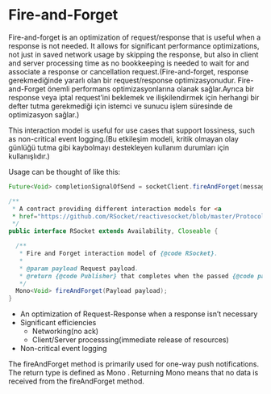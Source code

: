 # Fire-and-Forget

Fire-and-forget is an optimization of request/response that is useful when a response is not needed. It allows for significant performance optimizations, not just in saved network usage by skipping the response, but also in client and server processing time as no bookkeeping is needed to wait for and associate a response or cancellation request.(Fire-and-forget, response gerekmediğinde yararlı olan bir request/response optimizasyonudur. Fire-and-Forget  önemli performans optimizasyonlarına olanak sağlar.Ayrıca bir response veya iptal request’ini beklemek ve ilişkilendirmek için herhangi bir defter tutma gerekmediği için istemci ve sunucu işlem süresinde de optimizasyon sağlar.)

This interaction model is useful for use cases that support lossiness, such as non-critical event logging.(Bu etkileşim modeli, kritik olmayan olay günlüğü tutma gibi kaybolmayı destekleyen kullanım durumları için kullanışlıdır.)

Usage can be thought of like this:
```Java
Future<Void> completionSignalOfSend = socketClient.fireAndForget(message);
```

```Java
/**
 * A contract providing different interaction models for <a
 * href="https://github.com/RSocket/reactivesocket/blob/master/Protocol.md">RSocket protocol</a>.
 */
public interface RSocket extends Availability, Closeable {

  /**
   * Fire and Forget interaction model of {@code RSocket}.
   *
   * @param payload Request payload.
   * @return {@code Publisher} that completes when the passed {@code payload} is successfully handled, otherwise errors.
   */
  Mono<Void> fireAndForget(Payload payload);
}
```

- An optimization of Request-Response when a response isn’t necessary 
- Significant efficiencies
  - Networking(no ack)
  - Client/Server processsing(immediate release of resources)
- Non-critical event logging 

The fireAndForget method is primarily used for one-way push notifications. The return type is defined as Mono <Void>. Returning Mono <Void> means that no data is received from the fireAndForget method. 
